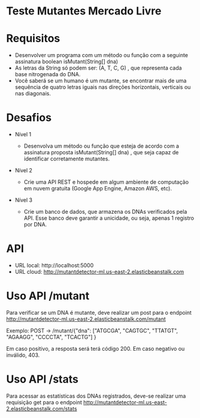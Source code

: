 # Teste Mutantes Mercado Livre

# Requisitos
* Desenvolver um programa com um método ou função com a seguinte assinatura boolean isMutant(String[] dna)
* As letras da String só podem ser: (A, T, C, G) , que representa cada base nitrogenada do DNA.
* Você saberá se um humano é um mutante, se encontrar mais de uma sequência de quatro letras iguais nas direções horizontais, verticais ou nas diagonais.

# Desafios
  * Nível 1
    * Desenvolva um método ou função que esteja de acordo com a assinatura proposta isMutant(String[] dna) , que seja capaz de identificar corretamente mutantes.
  
  * Nível 2
    * Crie uma API REST e hospede em algum ambiente de computação em nuvem gratuita (Google App Engine, Amazon AWS, etc).
 
  * Nível 3
    * Crie um banco de dados, que armazena os DNAs verificados pela API. Esse banco deve garantir a unicidade, ou seja, apenas 1 registro por DNA.

# API
* URL local: http://localhost:5000
* URL cloud: http://mutantdetector-ml.us-east-2.elasticbeanstalk.com

# Uso API /mutant
Para verificar se um DNA é mutante, deve realizar um post para o endpoint http://mutantdetector-ml.us-east-2.elasticbeanstalk.com/mutant


Exemplo: POST -> /mutant/{"dna": ["ATGCGA", "CAGTGC", "TTATGT", "AGAAGG", "CCCCTA", "TCACTG"] }


Em caso positivo, a resposta será terá código 200. Em caso negativo ou inválido, 403.

# Uso API /stats
Para acessar as estatísticas dos DNAs registrados, deve-se realizar uma requisição get para o endpoint http://mutantdetector-ml.us-east-2.elasticbeanstalk.com/stats
